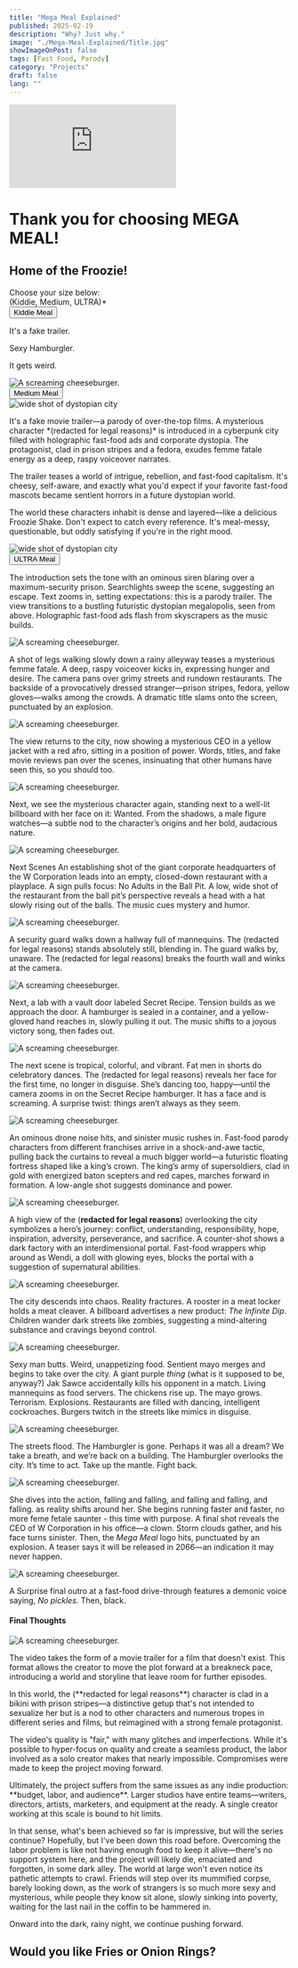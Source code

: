 ```yaml
---
title: "Mega Meal Explained"
published: 2025-02-19
description: "Why? Just why."
image: "./Mega-Meal-Explained/Title.jpg"
showImageOnPost: false
tags: [Fast Food, Parody]
category: "Projects"
draft: false
lang: ""
---
```


<!-- YouTube Embed -->
<div class="card-base p-8 rounded-xl bg-[oklch(0.95_0.025_var(--hue))] dark:bg-[oklch(0.25_0.025_var(--hue))] transition rounded-md shadow-lg mb-8">
  <div class="relative pb-[56.25%]">
    <iframe
      src="https://www.youtube.com/embed/4tR6VLaYJFA?controls=1"
      title="YouTube video player"
      frameborder="0"
      allow="accelerometer; autoplay; clipboard-write; encrypted-media; gyroscope; picture-in-picture; web-share"
      referrerpolicy="strict-origin-when-cross-origin"
      allowfullscreen
      class="absolute top-0 left-0 w-full h-full"
    ></iframe>
  </div>
</div>

<!-- Welcome Message -->

<div class="card-base p-8 rounded-xl bg-[oklch(0.95_0.025_var(--hue))] dark:bg-[oklch(0.25_0.025_var(--hue))] transition rounded-md shadow-lg mb-8">
  <h1 class="text-center text-4xl font-bold mb-4 dark:text-neutral-50">Thank you for choosing MEGA MEAL!</h1>
  <h2 class="text-center text-2xl text-gray-600 mb-8 dark:text--300">Home of the Froozie!</h2>
  <div class="text-center text-lg text-gray-700 mb-8 dark:text-neutral-400">Choose your size below: </div>
  <div class="text-center text-xl font-semibold mb-12 dark:text-neutral-50">
    (<span class="text-[oklch(0.35_0.2_var(--hue))]" style="--hue: 120;">Kiddie</span>, 
    <span class="text-[oklch(0.35_0.2_var(--hue))]" style="--hue: 240;">Medium</span>, 
    <span class="text-[oklch(0.35_0.2_var(--hue))]" style="--hue: 360;">ULTRA</span>)*
  </div>
</div>


<!-- Kiddie Size -->
<div class="card-base p-0 pl-4 pt-4 rounded-xl bg-[oklch(0.95_0.025_var(--hue))] dark:bg-[oklch(0.25_0.025_var(--hue))] shadow-lg mb-8">
  <!-- Button Styling -->
<button class="collapsible-header w-auto mx-auto px-4 py-1.5 bg-[oklch(0.35_0.1_var(--hue))] hover:bg-[oklch(0.3_0.1_var(--hue))] text-white rounded-lg transition-colors" style="--hue: 120;">
  <span class="text-xl font-bold">Kiddie Meal</span>
</button>
  <!-- Content -->
  <div class="collapsible-content transition-all duration-500 ease-in-out max-h-0 opacity-0 overflow-hidden text-lg text-gray-700 dark:text-neutral-300 space-y-4 mt-4">
      <!-- Flex container to center everything -->
    <div class="flex flex-col md:flex-row items-center justify-center gap-16">
      <!-- Text content -->
      <div class="text-center"> <!-- Center text here -->
        <p>It's a fake trailer.</p>
        <p>Sexy Hamburgler.</p>
        <p>It gets weird.</p>
      </div>
      <!-- Image -->
      <div>
        <img src="/posts/Mega-Meal-Explained/kiddie.png" alt="A screaming cheeseburger." class="w-full max-w-md rounded-lg shadow-md">
      </div>
    </div>
  </div>
</div>

<!-- Medium Size -->
<div class="card-base p-0 pl-4 pr-4 pt-4 rounded-xl bg-[oklch(0.95_0.025_var(--hue))] dark:bg-[oklch(0.25_0.025_var(--hue))] shadow-lg mb-8">
  <button class="collapsible-header w-auto mx-auto px-4 py-1.5 bg-[oklch(0.35_0.1_var(--hue))] hover:bg-[oklch(0.30_0.1_var(--hue))] text-white rounded-lg transition-colors" style="--hue: 240;">
    <span class="text-2xl font-bold">Medium Meal</span>
  </button>
  <!-- Content -->
  <div class="collapsible-content transition-all duration-500 ease-in-out max-h-0 opacity-0 overflow-hidden text-lg text-gray-700 dark:text-neutral-300 space-y-4 mt-4">
    <!-- Image inside the collapsible content -->
    <div class="flex justify-center">
      <img src="/posts/Mega-Meal-Explained/med-wide1.png" alt="wide shot of dystopian city" class="w-full rounded-lg shadow-md">
    </div>
    <!-- Text content -->
    <div class="flex flex-col md:flex-row items-center justify-center gap-16">
      <div class="">
        <p>It's a fake movie trailer—a parody of over-the-top films. A mysterious character *(redacted for legal reasons)* is introduced in a cyberpunk city filled with holographic fast-food ads and corporate dystopia. The protagonist, clad in prison stripes and a fedora, exudes femme fatale energy as a deep, raspy voiceover narrates.</p>
        <p>The trailer teases a world of intrigue, rebellion, and fast-food capitalism. It's cheesy, self-aware, and exactly what you'd expect if your favorite fast-food mascots became sentient horrors in a future dystopian world.</p>
        <p>The world these characters inhabit is dense and layered—like a delicious Froozie Shake. Don't expect to catch every reference. It's meal-messy, questionable, but oddly satisfying if you're in the right mood.</p>
      </div>
    </div>
     <div class="flex justify-center">
      <img src="/posts/Mega-Meal-Explained/med-wide2.png" alt="wide shot of dystopian city" class="w-full rounded-lg shadow-md">
     </div>
  </div>
</div>

<div class="card-base p-0 pl-4 pt-4 rounded-xl bg-[oklch(0.95_0.025_var(--hue))] dark:bg-[oklch(0.25_0.025_var(--hue))] shadow-lg mb-8">
<button class="collapsible-header w-auto mx-auto px-4 py-1.5 bg-[oklch(0.35_0.1_var(--hue))] hover:bg-[oklch(0.30_0.1_var(--hue))] text-white rounded-lg transition-colors" style="--hue: 360;">
  <span class="text-3xl font-bold">ULTRA Meal</span>
</button>
  <div class="collapsible-content transition-all duration-500 ease-in-out max-h-0 opacity-0 overflow-hidden text-lg text-gray-700 dark:text-neutral-300 space-y-4 mt-4 pr-4">

  The introduction sets the tone with an ominous siren blaring over a maximum-security prison. Searchlights sweep the scene, suggesting an escape. Text zooms in, setting expectations: this is a parody trailer. The view transitions to a bustling futuristic dystopian megalopolis, seen from above. Holographic fast-food ads flash from skyscrapers as the music builds.

  <img src="/posts/Mega-Meal-Explained/kiddie.png" alt="A screaming cheeseburger." class="w-full max-w-md rounded-lg shadow-md">

  A shot of legs walking slowly down a rainy alleyway teases a mysterious femme fatale. A deep, raspy voiceover kicks in, expressing hunger and desire. The camera pans over grimy streets and rundown restaurants. The backside of a provocatively dressed stranger—prison stripes, fedora, yellow gloves—walks among the crowds. A dramatic title slams onto the screen, punctuated by an explosion.

  <img src="/posts/Mega-Meal-Explained/kiddie.png" alt="A screaming cheeseburger." class="w-full max-w-md rounded-lg shadow-md">

  The view returns to the city, now showing a mysterious CEO in a yellow jacket with a red afro, sitting in a position of power. Words, titles, and fake movie reviews pan over the scenes, insinuating that other humans have seen this, so you should too.

  <img src="/posts/Mega-Meal-Explained/kiddie.png" alt="A screaming cheeseburger." class="w-full max-w-md rounded-lg shadow-md">


  Next, we see the mysterious character again, standing next to a well-lit billboard with her face on it: Wanted. From the shadows, a male figure watches—a subtle nod to the character’s origins and her bold, audacious nature.

  <img src="/posts/Mega-Meal-Explained/kiddie.png" alt="A screaming cheeseburger." class="w-full max-w-md rounded-lg shadow-md"> 

  Next Scenes
  An establishing shot of the giant corporate headquarters of the W Corporation leads into an empty, closed-down restaurant with a playplace. A sign pulls focus: No Adults in the Ball Pit. A low, wide shot of the restaurant from the ball pit’s perspective reveals a head with a hat slowly rising out of the balls. The music cues mystery and humor.

  <img src="/posts/Mega-Meal-Explained/kiddie.png" alt="A screaming cheeseburger." class="w-full max-w-md rounded-lg shadow-md">

  A security guard walks down a hallway full of mannequins. The (redacted for legal reasons) stands absolutely still, blending in. The guard walks by, unaware. The (redacted for legal reasons) breaks the fourth wall and winks at the camera.

  <img src="/posts/Mega-Meal-Explained/kiddie.png" alt="A screaming cheeseburger." class="w-full max-w-md rounded-lg shadow-md">


  Next, a lab with a vault door labeled Secret Recipe. Tension builds as we approach the door. A hamburger is sealed in a container, and a yellow-gloved hand reaches in, slowly pulling it out. The music shifts to a joyous victory song, then fades out.

  <img src="/posts/Mega-Meal-Explained/kiddie.png" alt="A screaming cheeseburger." class="w-full max-w-md rounded-lg shadow-md">


  The next scene is tropical, colorful, and vibrant. Fat men in shorts do celebratory dances. The (redacted for legal reasons) reveals her face for the first time, no longer in disguise. She’s dancing too, happy—until the camera zooms in on the Secret Recipe hamburger. It has a face and is screaming. A surprise twist: things aren’t always as they seem.
    
  <img src="/posts/Mega-Meal-Explained/kiddie.png" alt="A screaming cheeseburger." class="w-full max-w-md rounded-lg shadow-md">

  <p>An ominous drone noise hits, and sinister music rushes in. Fast-food parody characters from different franchises arrive in a shock-and-awe tactic, pulling back the curtains to reveal a much bigger world—a futuristic floating fortress shaped like a king’s crown. The king’s army of supersoldiers, clad in gold with energized baton scepters and red capes, marches forward in formation. A low-angle shot suggests dominance and power.  </p>

  <img src="/posts/Mega-Meal-Explained/kiddie.png" alt="A screaming cheeseburger." class="w-full max-w-md rounded-lg shadow-md">


  A high view of the (**redacted for legal reasons**) overlooking the city symbolizes a hero’s journey: conflict, understanding, responsibility, hope, inspiration, adversity, perseverance, and sacrifice. A counter-shot shows a dark factory with an interdimensional portal. Fast-food wrappers whip around as Wendi, a doll with glowing eyes, blocks the portal with a suggestion of supernatural abilities.  

  <img src="/posts/Mega-Meal-Explained/kiddie.png" alt="A screaming cheeseburger." class="w-full max-w-md rounded-lg shadow-md">


  The city descends into chaos. Reality fractures. A rooster in a meat locker holds a meat cleaver. A billboard advertises a new product: *The Infinite Dip*. Children wander dark streets like zombies, suggesting a mind-altering substance and cravings beyond control.  

  <img src="/posts/Mega-Meal-Explained/kiddie.png" alt="A screaming cheeseburger." class="w-full max-w-md rounded-lg shadow-md">


  Sexy man butts. Weird, unappetizing food. Sentient mayo merges and begins to take over the city. A giant purple *thing* (what is it supposed to be, anyway?) Jak Sawce accidentally kills his opponent in a match. Living mannequins as food servers. The chickens rise up. The mayo grows. Terrorism. Explosions. Restaurants are filled with dancing, intelligent cockroaches. Burgers twitch in the streets like mimics in disguise.  

  <img src="/posts/Mega-Meal-Explained/kiddie.png" alt="A screaming cheeseburger." class="w-full max-w-md rounded-lg shadow-md">

  The streets flood. The Hamburgler is gone. Perhaps it was all a dream? We take a breath, and we’re back on a building. The Hamburgler overlooks the city. It’s time to act. Take up the mantle. Fight back.  

  <img src="/posts/Mega-Meal-Explained/kiddie.png" alt="A screaming cheeseburger." class="w-full max-w-md rounded-lg shadow-md">

  She dives into the action, falling and falling, and falling and falling, and falling. as reality shifts around her. She begins running faster and faster, no more feme fetale saunter - this time with purpose. A final shot reveals the CEO of W Corporation in his office—a clown. Storm clouds gather, and his face turns sinister. Then, the *Mega Meal* logo hits, punctuated by an explosion. A teaser says it will be released in 2066—an indication it may never happen. 

 <img src="/posts/Mega-Meal-Explained/kiddie.png" alt="A screaming cheeseburger." class="w-full max-w-md rounded-lg shadow-md">

  A Surprise final outro at a fast-food drive-through features a demonic voice saying, *No pickles*. Then, black.  

  <h4 class="text-xl font-bold mb-4 dark:text-neutral-50">Final Thoughts</h4>

 <img src="/posts/Mega-Meal-Explained/kiddie.png" alt="A screaming cheeseburger." class="w-full max-w-md rounded-lg shadow-md">

  <div class="text-lg text-gray-700 dark:text-neutral-300 space-y-6">
    <p>The video takes the form of a movie trailer for a film that doesn't exist. This format allows the creator to move the plot forward at a breakneck pace, introducing a world and storyline that leave room for further episodes.</p>
    <p>In this world, the (**redacted for legal reasons**) character is clad in a bikini with prison stripes—a distinctive getup that's not intended to sexualize her but is a nod to other characters and numerous tropes in different series and films, but reimagined with a strong female protagonist.</p>
    <p>The video's quality is "fair," with many glitches and imperfections. While it's possible to hyper-focus on quality and create a seamless product, the labor involved as a solo creator makes that nearly impossible. Compromises were made to keep the project moving forward.</p>
    <p>Ultimately, the project suffers from the same issues as any indie production: **budget, labor, and audience**. Larger studios have entire teams—writers, directors, artists, marketers, and equipment at the ready. A single creator working at this scale is bound to hit limits.</p>
    <p>In that sense, what's been achieved so far is impressive, but will the series continue? Hopefully, but I've been down this road before. Overcoming the labor problem is like not having enough food to keep it alive—there's no support system here, and the project will likely die, emaciated and forgotten, in some dark alley. The world at large won't even notice its pathetic attempts to crawl. Friends will step over its mummified corpse, barely looking down, as the work of strangers is so much more sexy and mysterious, while people they know sit alone, slowly sinking into poverty, waiting for the last nail in the coffin to be hammered in.</p>
    <p>Onward into the dark, rainy night, we continue pushing forward.</p>
      <h2 class="text-xl font-bold mb-4 pb-4 dark:text-neutral-50">Would you like <span class="text-yellow-500">Fries</span> or <span class="text-yellow-700">Onion Rings</span>?</h2>
    </div>
  </div>
</div>

<!-- 
<div class="text-center text-2xl font-bold mt-12 dark:text-neutral-50">
  **Would you like fries or Onion Rings?**
</div> -->

<script>
  document.addEventListener('DOMContentLoaded', () => {
    document.querySelectorAll('.collapsible-header').forEach(header => {
      header.addEventListener('click', () => {
        const content = header.nextElementSibling;
        
        // Toggle all other sections closed
        document.querySelectorAll('.collapsible-content').forEach(otherContent => {
          if (otherContent !== content && !otherContent.classList.contains('max-h-0')) {
            otherContent.style.maxHeight = '0px';
            otherContent.style.opacity = '0';
          }
        });
        
        // Handle the clicked section
        if (content.style.maxHeight === '0px' || !content.style.maxHeight) {
          // Get the scrollHeight to animate to
          const height = content.scrollHeight;
          content.style.maxHeight = '0px';
          content.style.opacity = '0';
          
          // Force reflow
          content.offsetHeight;
          
          // Animate to full height
          content.style.maxHeight = height + 'px';
          content.style.opacity = '1';
        } else {
          content.style.maxHeight = '0px';
          content.style.opacity = '0';
        }
      });
    });
  });
</script>

